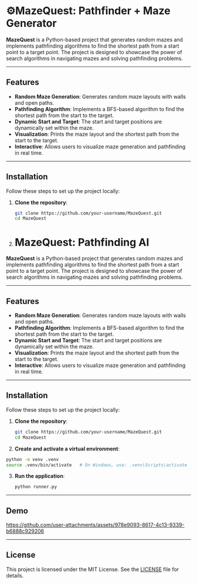 # ⚙️MazeQuest: Pathfinder + Maze Generator

**MazeQuest** is a Python-based project that generates random mazes and implements pathfinding algorithms to find the shortest path from a start point to a target point. The project is designed to showcase the power of search algorithms in navigating mazes and solving pathfinding problems.

---

## Features

- **Random Maze Generation**: Generates random maze layouts with walls and open paths.
- **Pathfinding Algorithm**: Implements a BFS-based algorithm to find the shortest path from the start to the target.
- **Dynamic Start and Target**: The start and target positions are dynamically set within the maze.
- **Visualization**: Prints the maze layout and the shortest path from the start to the target.
- **Interactive**: Allows users to visualize maze generation and pathfinding in real time.

---

## Installation

Follow these steps to set up the project locally:

1. **Clone the repository**:
   ```bash
   git clone https://github.com/your-username/MazeQuest.git
   cd MazeQuest
2. # MazeQuest: Pathfinding AI

**MazeQuest** is a Python-based project that generates random mazes and implements pathfinding algorithms to find the shortest path from a start point to a target point. The project is designed to showcase the power of search algorithms in navigating mazes and solving pathfinding problems.

---

## Features

- **Random Maze Generation**: Generates random maze layouts with walls and open paths.
- **Pathfinding Algorithm**: Implements a BFS-based algorithm to find the shortest path from the start to the target.
- **Dynamic Start and Target**: The start and target positions are dynamically set within the maze.
- **Visualization**: Prints the maze layout and the shortest path from the start to the target.
- **Interactive**: Allows users to visualize maze generation and pathfinding in real time.

---

## Installation

Follow these steps to set up the project locally:

1. **Clone the repository**:
   ```bash
   git clone https://github.com/your-username/MazeQuest.git
   cd MazeQuest

 2. **Create and activate a virtual environment**:
   ```bash
   python -m venv .venv
   source .venv/bin/activate   # On Windows, use: .venv\Scripts\activate
   ```

3. **Run the application**:
   ```bash
   python runner.py
   ```

---


## Demo

https://github.com/user-attachments/assets/978e9093-8617-4c13-9339-b6888c929206

---

## License

This project is licensed under the MIT License. See the [LICENSE](./LICENSE) file for details.
